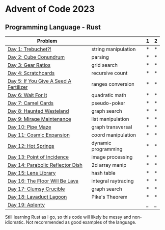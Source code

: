 # Advent of Code 2023

## Programming Language - Rust



| Problem                                                                        |                     | 1 | 2 |
|--------------------------------------------------------------------------------|---------------------|---|---|
| [Day 1: Trebuchet?!](https://adventofcode.com/2023/day/1)                      | string manipulation | * | * |
| [Day 2: Cube Conundrum](https://adventofcode.com/2023/day/2)                   | parsing             | * | * |
| [Day 3: Gear Ratios](https://adventofcode.com/2023/day/3)                      | grid search         | * | * |
| [Day 4: Scratchcards ](https://adventofcode.com/2023/day/4)                    | recursive count     | * | * |
| [Day 5: If You Give A Seed A Fertilizer ](https://adventofcode.com/2023/day/5) | ranges conversion   | * | * |
| [Day 6: Wait For It ](https://adventofcode.com/2023/day/6)                     | quadratic math      | * | * |
| [Day 7: Camel Cards ](https://adventofcode.com/2023/day/7)                     | pseudo-poker        | * | * |
| [Day 8: Haunted Wasteland ](https://adventofcode.com/2023/day/8)               | graph search        | * | * |
| [Day 9: Mirage Maintenance ](https://adventofcode.com/2023/day/9)              | list manipulation   | * | * |
| [Day 10: Pipe Maze  ](https://adventofcode.com/2023/day/10)                    | graph transversal   | * | * |
| [Day 11: Cosmic Expansion](https://adventofcode.com/2023/day/11)               | coord manipulation  | * | * |
| [Day 12: Hot Springs](https://adventofcode.com/2023/day/12)                    | dynamic programming | * | * |
| [Day 13: Point of Incidence](https://adventofcode.com/2023/day/13)             | image processing    | * | * |
| [Day 14: Parabolic Reflector Dish](https://adventofcode.com/2023/day/14)       | 2d array manip      | * | * |
| [Day 15: Lens Library](https://adventofcode.com/2023/day/15)                   | hash table          | * | * |
| [Day 16: The Floor Will Be Lava](https://adventofcode.com/2023/day/16)         | integral raytracing | * | * |
| [Day 17: Clumsy Crucible](https://adventofcode.com/2023/day/17)                | graph search        | * | * |
| [Day 18: Lavaduct Lagoon](https://adventofcode.com/2023/day/18)                | Pike's Theorem      | * | * |
| [Day 19: Aplenty](https://adventofcode.com/2023/day/19)                        |                     | _ | _ |




Still learning Rust as I go, so this code will likely be messy and non-idiomatic. Not recommended as good examples of the language.